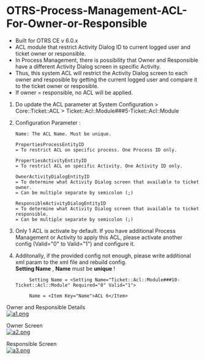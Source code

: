 # OTRS-Process-Management-ACL-For-Owner-or-Responsible
- Built for OTRS CE v 6.0.x
- ACL module that restrict Activity Dialog ID to current logged user and ticket owner or responsible.  
- In Process Management, there is possibility that Owner and Responsible have a different Activity Dialog screen in specific Activity.   
- Thus, this system ACL will restrict the Activity Dialog screen to each owner and resposible by getting the current logged user and compare it to the ticket owner or resposible.  
- If owner = responsible, no ACL will be applied.  

1. Do update the ACL parameter at System Configuration > Core::Ticket::ACL > Ticket::Acl::Module###5-Ticket::Acl::Module  

2.	Configuration Parameter :  

	  	Name: The ACL Name. Must be unique.  
	  	
	  	PropertiesProcessEntityID  
	  	= To restrict ACL on specific process. One Process ID only.  
	  	  
	  	PropertiesActivityEntityID  
	  	= To restricl ACL on specific Activity. One Activity ID only.  
	  	
	  	OwnerActivityDialogEntityID  
	  	= To determine what Activity Dialog screen that available to ticket owner.  
	  	= Can be multiple separate by semicolon (;)  
	  	
	  	ResponsibleActivityDialogEntityID  
	  	= To determine what Activity Dialog screen that available to ticket responsible.  
	  	= Can be multiple separate by semicolon (;)  
	
	
3. Only 1 ACL is activate by default. If you have additional Process Management or Activity to apply this ACL, please activate another config (Valid="0" to Valid="1") and configure it.  

4. Additonally, if the provided config not enough, please write additional xml param to the xml file and rebuild config.  
**Setting Name** , **Name** must be **unique** !

    		Setting Name = <Setting Name="Ticket::Acl::Module###10-Ticket::Acl::Module" Required="0" Valid="1">
    		 
    		Name = <Item Key="Name">ACL 6</Item>
  
  
Owner and Responsible Details  
[![a1.png](https://i.postimg.cc/HnTgrmJD/a1.png)](https://postimg.cc/MM34Lhbd)

Owner Screen  
[![a2.png](https://i.postimg.cc/Gh2pKP20/a2.png)](https://postimg.cc/Dm9FyXL5)

Responsible Screen  
[![a3.png](https://i.postimg.cc/W4HR2rVZ/a3.png)](https://postimg.cc/cKwkhvr1)  


